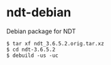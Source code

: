 ndt-debian
==========

Debian package for NDT

    $ tar xf ndt_3.6.5.2.orig.tar.xz
    $ cd ndt-3.6.5.2
    $ debuild -us -uc
